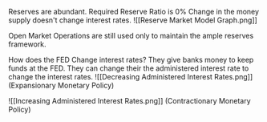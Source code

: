 Reserves are abundant.
Required Reserve Ratio is 0%
Change in the money supply doesn't change interest rates. 
![[Reserve Market Model Graph.png]]

Open Market Operations are still used only to maintain the ample reserves framework. 

How does the FED Change interest rates?
They give banks money to keep funds at the FED. They can change their the administered interest rate to change the interest rates. 
![[Decreasing Administered Interest Rates.png]]
(Expansionary Monetary Policy)

![[Increasing Administered Interest Rates.png]]
(Contractionary Monetary Policy)
